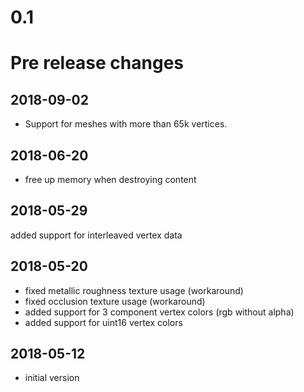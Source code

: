 # 0.1



# Pre release changes
## 2018-09-02
* Support for meshes with more than 65k vertices.
	
## 2018-06-20
* free up memory when destroying content

## 2018-05-29
added support for interleaved vertex data

## 2018-05-20
* fixed metallic roughness texture usage (workaround)
* fixed occlusion texture usage (workaround)
* added support for 3 component vertex colors (rgb without alpha)
* added support for uint16 vertex colors

## 2018-05-12
* initial version
